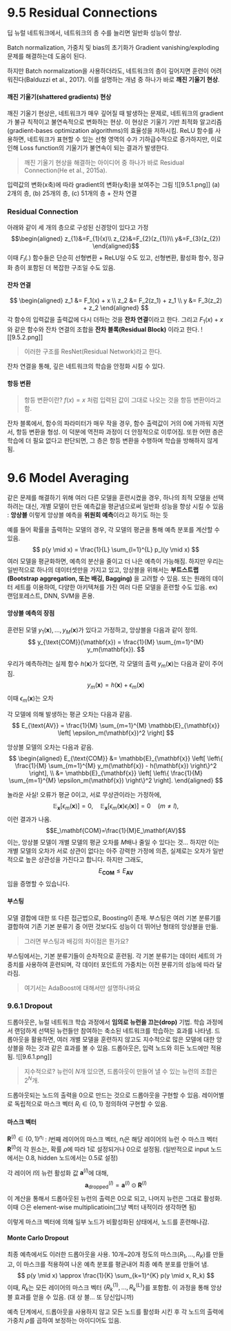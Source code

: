 # 9.5 Residual Connections
딥 뉴럴 네트워크에서, 네트워크의 층 수를 늘리면 일반화 성능이 향상.

Batch normalization, 가중치 및 bias의 초기화가 Gradient vanishing/exploding 문제를 해결하는데 도움이 된다.

하지만 Batch normalization을 사용하더라도, 네트워크의 층이 깊어지면 훈련이 어려워진다(Balduzzi et al., 2017). 이를 설명하는 개념 중 하나가 바로 **깨진 기울기 현상**.

#### 깨진 기울기(shattered gradients) 현상
깨진 기울기 현상은, 네트워크가 매우 깊어질 때 발생하는 문제로, 네트워크의 gradient가 불규 칙적이고 불연속적으로 변화하는 현상. 이 현상은 기울기 기반 최적화 알고리즘(gradient-bases optimization algorithms)의 효율성을 저하시킴.
ReLU 함수를 사용하면, 네트워크가 표현할 수 있는 선형 영역의 수가 기하급수적으로 증가하지만, 이로 인해 Loss function의 기울기가 불연속이 되는 결과가 발생한다.
> 깨진 기울기 현상을 해결하는 아이디어 중 하나가 바로 Residual Connection(He et al., 2015a).

입력값의 변화(x축)에 따라 gradient의 변화(y축)을 보여주는 그림
![[9.5.1.png]]
(a) 2개의 층, (b) 25개의 층, (c) 51개의 층 + 잔차 연결

### Residual Connection
아래와 같이 세 개의 층으로 구성된 신경망이 있다고 가정
$$\begin{aligned}
z_{1}&=F_{1}(x)\\
z_{2}&=F_{2}(z_{1})\\
y&=F_{3}(z_{2}) 
\end{aligned}$$
이때 $F_{l}(.)$ 함수들은 단순히 선형변환 + ReLU일 수도 있고, 선형변환, 활성화 함수, 정규화 층이 포함된 더 복잡한 구조일 수도 있음.

#### 잔차 연결
$$
\begin{aligned}
z_1 &= F_1(x) + x \\
z_2 &= F_2(z_1) + z_1 \\
y &= F_3(z_2) + z_2
\end{aligned}
$$
각 함수의 입력값을 출력값에 다시 더하는 것을 **잔차 연결**이라고 한다. 그리고 $F_{1}(x)+x$와 같은 함수와 잔차 연결의 조합을 **잔차 블록(Residual Block)** 이라고 한다.
![[9.5.2.png]]
>이러한 구조를 ResNet(Residual Network)라고 한다.

잔차 연결을 통해, 깊은 네트워크의 학습을 안정화 시킬 수 있다.

#### 항등 변환
> 항등 변환이란? $f(x)=x$ 처럼 입력된 값이 그대로 나오는 것을 항등 변환이라고 함.

잔차 블록에서, 함수의 파라미터가 매우 작을 경우, 함수 출력값이 거의 0에 가까워 지면서, 항등 변환을 형성. 이 덕분에 역전파 과정이 더 안정적으로 이루어짐. 또한 어떤 층은 학습에 더 필요 없다고 판단되면, 그 층은 항등 변환을 수행하며 학습을 방해하지 않게 됨.

# 9.6 Model Averaging
같은 문제를 해결하기 위해 여러 다른 모델을 훈련시켰을 경우, 하나의 최적 모델을 선택하려는 대신, 개별 모델이 만든 예측값을 평균냄으로써 일반화 성능을 향상 시킬 수 있음 : **앙상블**
이렇게 앙상블 예측을 **위원회 예측**이라고 하기도 하는 듯

예를 들어 확률을 출력하는 모델의 경우, 각 모델의 평균을 통해 예측 분포를 계산할 수 있음.
$$
p(y \mid x) = \frac{1}{L} \sum_{l=1}^{L} p_l(y \mid x)
$$
여러 모델을 평균화하면, 예측의 분산을 줄이고 더 나은 예측이 가능해짐.
하지만 우리는 일반적으로 하나의 데이터셋만을 가지고 있고, 앙상블을 위해서는 **부트스트랩(Bootstrap aggregation, 또는 배깅, Bagging)** 을 고려할 수 있음.
또는 원래의 데이터 세트를 이용하여, 다양한 아키텍쳐를 가진 여러 다른 모델을 훈련할 수도 있음. ex) 랜덤포레스트, DNN, SVM을 혼용. 

#### 앙상블 예측의 장점
훈련된 모델 $y_{1}(\mathbf{x}),...,y_{M}(\mathbf{x})$가 있다고 가정하고, 앙상블을 다음과 같이 정의.
$$
y_{\text{COM}}(\mathbf{x}) = \frac{1}{M} \sum_{m=1}^{M} y_m(\mathbf{x}).
$$

우리가 예측하려는 실제 함수 $h(\mathbf{x})$가 있다면, 각 모델의 출력 $y_{m}(\mathbf{x})$는 다음과 같이 주어짐.
$$y_{m}(\mathbf{x})=h(\mathbf{x})+\epsilon_{m}(\mathbf{x})$$
이때 $\epsilon_{m}(\mathbf{x})$는 오차

각 모델에 의해 발생하는 평균 오차는 다음과 같음.
$$
E_{\text{AV}} = \frac{1}{M} \sum_{m=1}^{M} \mathbb{E}_{\mathbf{x}} \left[ \epsilon_m(\mathbf{x})^2 \right]
$$

앙상블 모델의 오차는 다음과 같음.
$$
\begin{aligned}
E_{\text{COM}} &= \mathbb{E}_{\mathbf{x}} \left[ \left\{ \frac{1}{M} \sum_{m=1}^{M} y_m(\mathbf{x}) - h(\mathbf{x}) \right\}^2 \right], \\
&= \mathbb{E}_{\mathbf{x}} \left[ \left\{ \frac{1}{M} \sum_{m=1}^{M} \epsilon_m(\mathbf{x}) \right\}^2 \right].
\end{aligned}
$$

놀라운 사실! 오류가 평균 0이고, 서로 무상관이라는 가정하에,
$$
\mathbb{E}_{\mathbf{x}}[\epsilon_m(\mathbf{x})] = 0, \quad 
\mathbb{E}_{\mathbf{x}}[\epsilon_m(\mathbf{x}) \epsilon_l(\mathbf{x})] = 0 \quad (m \neq l),
$$
이런 결과가 나옴.
$$E_\mathbf{COM}=\frac{1}{M}E_\mathbf{AV}$$
이는, 앙상블 모델이 개별 모델의 평균 오차를 $M$배나 줄일 수 있다는 것...
하지만 이는 개별 모델의 오차가 서로 상관이 없다는 아주 강력한 가정에 의존, 실제로는 오차가 일반적으로 높은 상관성을 가진다고 합니다. 하지만 그래도,
$$E_\mathbf{COM}\leq E_\mathbf{AV}$$
임을 증명할 수 있습니다.

#### 부스팅
모델 결합에 대한 또 다른 접근법으로, Boosting이 존재.
부스팅은 여러 기본 분류기를 결합하여 기존 기본 분류기 중 어떤 것보다도 성능이 더 뛰어난 형태의 앙상블을 만듦.

> 그러면 부스팅과 배깅의 차이점은 뭔가요?

부스팅에서는, 기본 분류기들이 순차적으로 훈련됨. 각 기본 분류기는 데이터 세트의 가중치를 사용하여 훈련되며, 각 데이터 포인트의 가중치는 이전 분류기의 성능에 따라 달라짐.

> 여기서는 AdaBoost에 대해서만 설명하나봐요

### 9.6.1 Dropout
드롭아웃은, 뉴럴 네트워크 학습 과정에서 **임의로 뉴런을 끄는(drop)** 기법. 학습 과정에서 랜덤하게 선택된 뉴런들만 참여하는 축소된 네트워크를 학습하는 효과를 나타냄. 드롭아웃을 활용하면, 여러 개별 모델을 훈련하지 않고도 지수적으로 많은 모델에 대한 앙상블을 하는 것과 같은 효과를 볼 수 있음. 드롭아웃은, 입력 노드와 히든 노드에만 적용됨.
![[9.6.1.png]]

> 지수적으로?
> 뉴런이 $N$개 있으면, 드롭아웃이 만들어 낼 수 있는 뉴런의 조합은 $2^{N}$개.

드롭아웃되는 노드의 출력을 0으로 만드는 것으로 드롭아웃을 구현할 수 있음. 레이어별로 독립적으로 마스크 벡터 $R_{i}\in\{0,1\}$ 정의하여 구현할 수 있음.
#### 마스크 벡터
$\mathbf{R}^{(l)}\in\{0,1\}^{n_{l}}$ : $l$번째 레이어의 마스크 벡터, $n_{l}$은 해당 레이어의 뉴런 수
마스크 벡터 $\mathbf{R}^{(l)}$의 각 원소는, 확률 $\rho$에 따라 1로 설정되거나 0으로 설정됨. (일반적으로 input 노드에서는 0.8, hidden 노드에서는 0.5로 설정)

각 레이어 $l$의 뉴런 활성화 값 $\mathbf{a}^{(l)}$에 대해, 
$$
\mathbf{a}_{\text{dropped}}^{(l)} = \mathbf{a}^{(l)} \odot \mathbf{R}^{(l)}
$$
이 계산을 통해서 드롭아웃된 뉴런의 출력은 0으로 되고, 나머지 뉴런은 그대로 활성화. 이때 $\odot$은 element-wise multiplicatioin(그냥 벡터 내적이라 생각하면 됨)

이렇게 마스크 벡터에 의해 일부 노드가 비활성화된 상태에서, 노드를 훈련해나감.

#### Monte Carlo Dropout
최종 예측에서도 이러한 드롭아웃을 사용.
10개~20개 정도의 마스크($R_{1},...,R_{K}$)를 만들고, 이 마스크를 적용하여 나온 예측 분포를 평균내어 최종 예측 분포를 만들어 냄.
$$
p(y \mid x) \approx \frac{1}{K} \sum_{k=1}^{K} p(y \mid x, R_k)
$$
이때, $R_{k}$는 모든 레이어의 마스크 벡터 $\{R_{k}^{(1)},...,R_{k}^{(L)}\}$를 포함함.
이 과정을 통해 앙상블 효과를 얻을 수 있음. (대 상 블... 또 당신입니까)

예측 단계에서, 드롭아웃을 사용하지 않고 모든 노드를 활성화 시킨 후 각 노드의 출력에 가중치 $\rho$를 곱하여 보정하는 아이디어도 있음.
